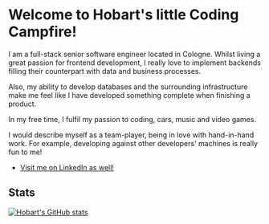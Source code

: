 # Welcome to Hobart's little Coding Campfire!

I am a full-stack senior software engineer located in Cologne. Whilst living a great passion for frontend development, I really love to implement backends filling their counterpart with data and business processes.

Also, my ability to develop databases and the surrounding infrastructure make me feel like I have developed something complete when finishing a product.

In my free time, I fulfil my passion to coding, cars, music and video games.

I would describe myself as a team-player, being in love with hand-in-hand work. For example, developing against other developers' machines is really fun to me!

- [Visit me on LinkedIn as well!](https://www.linkedin.com/in/marco-klein-2781ab31/)

## Stats

[![Hobart's GitHub stats](https://github-readme-stats.vercel.app/api?username=hobart2967&show_icons=true&theme=radical)](https://github.com/hobart2967)
